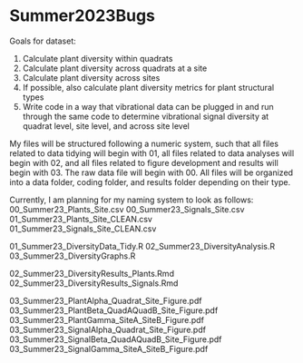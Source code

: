 # Summer2023Bugs

Goals for dataset:
1. Calculate plant diversity within quadrats 
2. Calculate plant diversity across quadrats at a site
3. Calculate plant diversity across sites
4. If possible, also calculate plant diversity metrics for plant structural types 
5. Write code in a way that vibrational data can be plugged in and run through the same code
  to determine vibrational signal diversity at quadrat level, site level, and across site level

My files will be structured following a numeric system, such that all files related to
data tidying will begin with 01, all files related to data analyses will begin with 02,
and all files related to figure development and results will begin with 03. The raw data file
will begin with 00. All files will be organized into a data folder, coding folder, and results
folder depending on their type. 

Currently, I am planning for my naming system to look as follows: 
00_Summer23_Plants_Site.csv 
00_Summer23_Signals_Site.csv 
01_Summer23_Plants_Site_CLEAN.csv
01_Summer23_Signals_Site_CLEAN.csv

01_Summer23_DiversityData_Tidy.R
02_Summer23_DiversityAnalysis.R
03_Summer23_DiversityGraphs.R

02_Summer23_DiversityResults_Plants.Rmd
02_Summer23_DiversityResults_Signals.Rmd

03_Summer23_PlantAlpha_Quadrat_Site_Figure.pdf
03_Summer23_PlantBeta_QuadAQuadB_Site_Figure.pdf
03_Summer23_PlantGamma_SiteA_SiteB_Figure.pdf
03_Summer23_SignalAlpha_Quadrat_Site_Figure.pdf
03_Summer23_SignalBeta_QuadAQuadB_Site_Figure.pdf
03_Summer23_SignalGamma_SiteA_SiteB_Figure.pdf